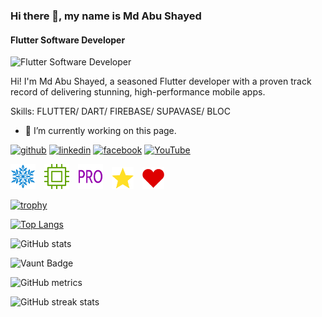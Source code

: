 ### Hi there 👋, my name is Md Abu Shayed
#### Flutter Software Developer
![Flutter Software Developer](https://media.licdn.com/dms/image/v2/D5616AQFb4vj9tC24uQ/profile-displaybackgroundimage-shrink_350_1400/profile-displaybackgroundimage-shrink_350_1400/0/1702193072672?e=1750896000&v=beta&t=TpYyKRfIog5fO38vM1FdfiMYm-cq1xxbdiR8WTGzhek)

Hi! I'm Md Abu Shayed, a seasoned Flutter developer with a proven track record of delivering stunning, high-performance mobile apps.

Skills: FLUTTER/ DART/ FIREBASE/ SUPAVASE/ BLOC

- 🔭 I’m currently working on this page. 


[<img src='https://cdn.jsdelivr.net/npm/simple-icons@3.0.1/icons/github.svg' alt='github' height='40'>](https://github.com/Md-Abu-Shayed)  [<img src='https://cdn.jsdelivr.net/npm/simple-icons@3.0.1/icons/linkedin.svg' alt='linkedin' height='40'>](https://www.linkedin.com/in/https://www.linkedin.com/in/md-abu-shayed-photo-editor-graphic-designer//)  [<img src='https://cdn.jsdelivr.net/npm/simple-icons@3.0.1/icons/facebook.svg' alt='facebook' height='40'>](https://www.facebook.com/https://www.facebook.com/md.abu.shayed.349327/)  [<img src='https://cdn.jsdelivr.net/npm/simple-icons@3.0.1/icons/youtube.svg' alt='YouTube' height='40'>](https://www.youtube.com/channel/https://www.youtube.com/@codeWithShayed)  

<a href='https://archiveprogram.github.com/'><img src='https://raw.githubusercontent.com/acervenky/animated-github-badges/master/assets/acbadge.gif' width='40' height='40'></a> <a href='https://docs.github.com/en/developers'><img src='https://raw.githubusercontent.com/acervenky/animated-github-badges/master/assets/devbadge.gif' width='40' height='40'></a> <a href='https://github.com/pricing'><img src='https://raw.githubusercontent.com/acervenky/animated-github-badges/master/assets/pro.gif' width='40' height='40'></a> <a href='https://stars.github.com/'><img src='https://raw.githubusercontent.com/acervenky/animated-github-badges/master/assets/starbadge.gif' width='35' height='35'></a> <a href='https://docs.github.com/en/github/supporting-the-open-source-community-with-github-sponsors'><img src='https://raw.githubusercontent.com/acervenky/animated-github-badges/master/assets/sponsorbadge.gif' width='35' height='35'></a> 

[![trophy](https://github-profile-trophy.vercel.app/?username=Md-Abu-Shayed)](https://github.com/ryo-ma/github-profile-trophy)

[![Top Langs](https://github-readme-stats.vercel.app/api/top-langs/?username=Md-Abu-Shayed)](https://github.com/anuraghazra/github-readme-stats)

![GitHub stats](https://github-readme-stats.vercel.app/api?username=Md-Abu-Shayed&show_icons=true&count_private=true)  

![Vaunt Badge](https://api.vaunt.dev/v1/github/entities/Md-Abu-Shayed/contributions?format=svg&private=true)  

![GitHub metrics](https://metrics.lecoq.io/Md-Abu-Shayed)  

![GitHub streak stats](https://streak-stats.demolab.com/?user=Md-Abu-Shayed)  

